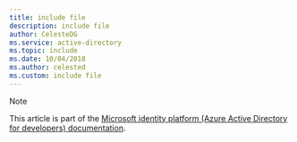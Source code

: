 ```yaml
---
title: include file
description: include file
author: CelesteDG
ms.service: active-directory
ms.topic: include
ms.date: 10/04/2018
ms.author: celested
ms.custom: include file
---
```


> [!NOTE]
> This article is part of the [Microsoft identity platform (Azure Active Directory for developers) documentation](../articles/active-directory/develop/index.yml).

